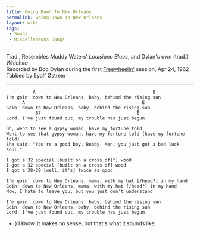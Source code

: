 ```yaml
---
title: Going Down To New Orleans
permalink: Going Down To New Orleans
layout: wiki
tags:
 - Songs
 - Miscellaneous Songs
---
```


Trad., Resembles Muddy Waters' *Louisiana Blues*, and Dylan's own
(trad.) *Whichita*  
Recorded by Bob Dylan during the first
[Freewheelin'](Freewheelin' "wikilink") session, Apr 24, 1962  
Tabbed by Eyolf Østrem

* * * * *

              A                                            E
    I'm goin' down to New Orleans, baby, behind the rising sun
          A                                            E
    Goin' down to New Orleans, baby, behind the rising sun
               B7                                    E
    Lord, I've just found out, my trouble has just begun.

    Oh, went to see a gypsy woman, have my fortune told
    Went to see that gypsy woman, have my fortune told (have my fortune told)
    She said: "You're a good boy, Bobby. Man, you just got a bad luck soul."

    I got a 32 special [built on a cross of]*) wood
    I got a 32 special [built on a cross of] wood
    I got a 38-20 [well, it's] twice as good

    I'm goin' down to New Orleans, mama, with my hat [/head?] in my hand
    Goin' down to New Orleans, mama, with my hat [/head?] in my hand
    Now, I hate to leave you, but you just don't understand

    I'm goin' down to New Orleans, baby, behind the rising sun
    Goin' down to New Orleans, baby, behind the rising sun
    Lord, I've just found out, my trouble has just begun.

-   ) I know, it makes no sense, but that's what it sounds like.

